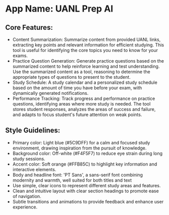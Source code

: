 # **App Name**: UANL Prep AI

## Core Features:

- Content Summarization: Summarize content from provided UANL links, extracting key points and relevant information for efficient studying. This tool is useful for identifying the core topics you need to know for your exams.
- Practice Question Generation: Generate practice questions based on the summarized content to help reinforce learning and test understanding. Use the summarized content as a tool, reasoning to determine the appropriate types of questions to present to the student.
- Study Schedule: A study calendar and a personalized study schedule based on the amount of time you have before your exam, with dynamically generated notifications.
- Performance Tracking: Track progress and performance on practice questions, identifying areas where more study is needed. The tool stores student responses, analyzes the areas of success and failure, and adapts to focus student's future attention on weak points.

## Style Guidelines:

- Primary color: Light blue (#5C9DFF) for a calm and focused study environment, drawing inspiration from the pursuit of knowledge.
- Background color: Off-white (#F4F5F7) to reduce eye strain during long study sessions.
- Accent color: Soft orange (#FFB85C) to highlight key information and interactive elements.
- Body and headline font: 'PT Sans', a sans-serif font combining modernity and warmth, well suited for both titles and text
- Use simple, clear icons to represent different study areas and features.
- Clean and intuitive layout with clear section headings to promote ease of navigation.
- Subtle transitions and animations to provide feedback and enhance user experience.